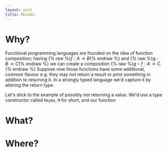 ```yaml
---
layout: post
title: Monads
---
```


# Why?
Functional programming languages are founded on the idea of function 
composition; having {% raw %}$f: A \rightarrow B${% endraw %} and 
{% raw %}$g: B \rightarrow C${% endraw %} we can create a composition
{% raw %}$g \circ f: A \rightarrow C$.{% endraw %}
Suppose now those functions have some additional, common
flavour e.g. they may not return a result or print something in addition
to returning it. In a strongly typed language we'd capture it by altering
the return type.

Let's stick to the example of possibly not returning a value. We'd use
a type constructor called `Maybe`, `M` for short, and our function 

# What?

# Where?